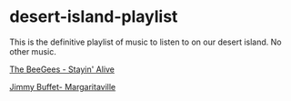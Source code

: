 # desert-island-playlist
This is the definitive playlist of music to listen to on our desert island. No other music.

[The BeeGees - Stayin' Alive](https://www.youtube.com/watch?v=I_izvAbhExY)

[Jimmy Buffet- Margaritaville](https://www.youtube.com/watch?v=CICf8xoLyG8)
